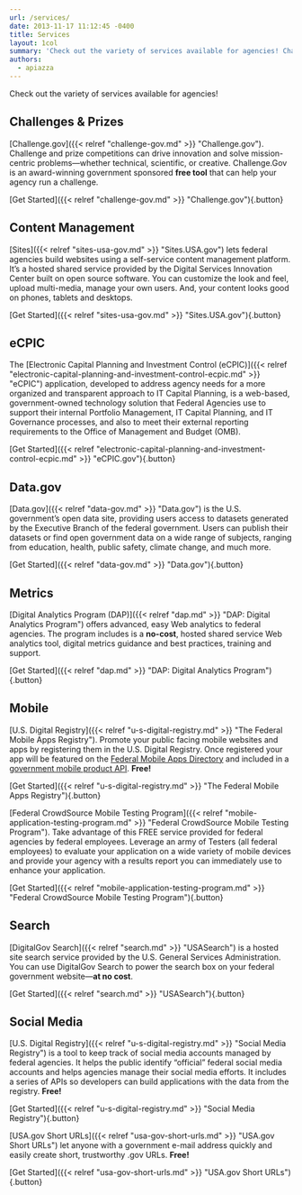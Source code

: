 ```yaml
---
url: /services/
date: 2013-11-17 11:12:45 -0400
title: Services
layout: 1col
summary: 'Check out the variety of services available for agencies! Challenges & Prizes Challenge.gov. Challenge and prize competitions can drive innovation and solve mission-centric problems&mdash;whether technical, scientific, or creative. Challenge.Gov is an award-winning government sponsored free tool that can help your agency run a challenge. Get Started Content Management Sites lets federal agencies build websites using a'
authors:
  - apiazza
---
```


Check out the variety of services available for agencies!

## Challenges & Prizes

[Challenge.gov]({{< relref "challenge-gov.md" >}} "Challenge.gov"). Challenge and prize competitions can drive innovation and solve mission-centric problems—whether technical, scientific, or creative. Challenge.Gov is an award-winning government sponsored **free tool** that can help your agency run a challenge.

[Get Started]({{< relref "challenge-gov.md" >}} "Challenge.gov"){.button}

## Content Management

[Sites]({{< relref "sites-usa-gov.md" >}} "Sites.USA.gov") lets federal agencies build websites using a self-service content management platform. It’s a hosted shared service provided by the Digital Services Innovation Center built on open source software. You can customize the look and feel, upload multi-media, manage your own users. And, your content looks good on phones, tablets and desktops.

[Get Started]({{< relref "sites-usa-gov.md" >}} "Sites.USA.gov"){.button}

## eCPIC

The [Electronic Capital Planning and Investment Control (eCPIC)]({{< relref "electronic-capital-planning-and-investment-control-ecpic.md" >}} "eCPIC") application, developed to address agency needs for a more organized and transparent approach to IT Capital Planning, is a web-based, government-owned technology solution that Federal Agencies use to support their internal Portfolio Management, IT Capital Planning, and IT Governance processes, and also to meet their external reporting requirements to the Office of Management and Budget (OMB).

[Get Started]({{< relref "electronic-capital-planning-and-investment-control-ecpic.md" >}} "eCPIC.gov"){.button}

## Data.gov

[Data.gov]({{< relref "data-gov.md" >}} "Data.gov") is the U.S. government’s open data site, providing users access to datasets generated by the Executive Branch of the federal government. Users can publish their datasets or find open government data on a wide range of subjects, ranging from education, health, public safety, climate change, and much more.

[Get Started]({{< relref "data-gov.md" >}} "Data.gov"){.button}

## Metrics

[Digital Analytics Program (DAP)]({{< relref "dap.md" >}} "DAP: Digital Analytics Program") offers advanced, easy Web analytics to federal agencies. The program includes is a **no-cost**, hosted shared service Web analytics tool, digital metrics guidance and best practices, training and support.

[Get Started]({{< relref "dap.md" >}} "DAP: Digital Analytics Program"){.button}

## Mobile

[U.S. Digital Registry]({{< relref "u-s-digital-registry.md" >}} "The Federal Mobile Apps Registry"). Promote your public facing mobile websites and apps by registering them in the U.S. Digital Registry. Once registered your app will be featured on the [Federal Mobile Apps Directory](http://www.usa.gov/mobileapps.shtml) and included in a [government mobile product API](https://socialmobileregistry.WHATEVER/#swagger-api-docs). **Free!**

[Get Started]({{< relref "u-s-digital-registry.md" >}} "The Federal Mobile Apps Registry"){.button}

[Federal CrowdSource Mobile Testing Program]({{< relref "mobile-application-testing-program.md" >}} "Federal CrowdSource Mobile Testing Program"). Take advantage of this FREE service provided for federal agencies by federal employees. Leverage an army of Testers (all federal employees) to evaluate your application on a wide variety of mobile devices and provide your agency with a results report you can immediately use to enhance your application.

[Get Started]({{< relref "mobile-application-testing-program.md" >}} "Federal CrowdSource Mobile Testing Program"){.button}

## Search

[DigitalGov Search]({{< relref "search.md" >}} "USASearch") is a hosted site search service provided by the U.S. General Services Administration. You can use DigitalGov Search to power the search box on your federal government website—**at no cost**.

[Get Started]({{< relref "search.md" >}} "USASearch"){.button}

## Social Media

[U.S. Digital Registry]({{< relref "u-s-digital-registry.md" >}} "Social Media Registry") is a tool to keep track of social media accounts managed by federal agencies. It helps the public identify “official” federal social media accounts and helps agencies manage their social media efforts. It includes a series of APIs so developers can build applications with the data from the registry. **Free!**

[Get Started]({{< relref "u-s-digital-registry.md" >}} "Social Media Registry"){.button}

[USA.gov Short URLs]({{< relref "usa-gov-short-urls.md" >}} "USA.gov Short URLs") let anyone with a government e-mail address quickly and easily create short, trustworthy .gov URLs. **Free!**

[Get Started]({{< relref "usa-gov-short-urls.md" >}} "USA.gov Short URLs"){.button}
